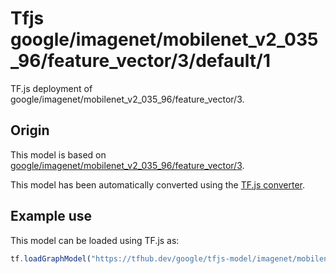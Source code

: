 # Tfjs google/imagenet/mobilenet_v2_035_96/feature_vector/3/default/1
TF.js deployment of google/imagenet/mobilenet_v2_035_96/feature_vector/3.

<!-- parent-model: google/imagenet/mobilenet_v2_035_96/feature_vector/3 -->

## Origin

This model is based on [google/imagenet/mobilenet_v2_035_96/feature_vector/3](https://tfhub.dev/google/imagenet/mobilenet_v2_035_96/feature_vector/3).

This model has been automatically converted using the [TF.js converter](https://github.com/tensorflow/tfjs/tree/master/tfjs-converter).

## Example use
This model can be loaded using TF.js as:

```javascript
tf.loadGraphModel("https://tfhub.dev/google/tfjs-model/imagenet/mobilenet_v2_035_96/feature_vector/3/default/1", { fromTFHub: true })
```
